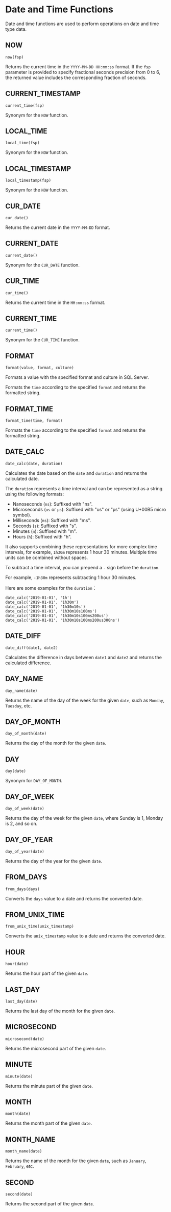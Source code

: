 # Date and Time Functions

Date and time functions are used to perform operations on date and time type data.

## NOW

```text
now(fsp)
```

Returns the current time in the `YYYY-MM-DD HH:mm:ss` format. If the `fsp` parameter is provided to specify fractional seconds precision from 0 to 6, the returned value includes the corresponding fraction of seconds.

## CURRENT_TIMESTAMP

```text
current_time(fsp)
```

Synonym for the `NOW` function.

## LOCAL_TIME

```text
local_time(fsp)
```

Synonym for the `NOW` function.

## LOCAL_TIMESTAMP

```text
local_timestamp(fsp)
```

Synonym for the `NOW` function.

## CUR_DATE

```text
cur_date()
```

Returns the current date in the `YYYY-MM-DD` format.

## CURRENT_DATE

```text
current_date()
```

Synonym for the `CUR_DATE` function.

## CUR_TIME

```text
cur_time()
```

Returns the current time in the `HH:mm:ss` format.

## CURRENT_TIME

```text
current_time()
```

Synonym for the `CUR_TIME` function.

## FORMAT
```text
format(value, format, culture)
```
Formats a value with the specified format and culture in SQL Server.

Formats the `time` according to the specified `format` and returns the formatted string.
## FORMAT_TIME

```text
format_time(time, format)
```

Formats the `time` according to the specified `format` and returns the formatted string.

## DATE_CALC

```text
date_calc(date, duration)
```

Calculates the date based on the `date` and `duration` and returns the calculated date.

The `duration` represents a time interval and can be represented as a string using the following formats:

- Nanoseconds (`ns`): Suffixed with "ns".
- Microseconds (`us` or `µs`): Suffixed with "us" or "µs" (using U+00B5 micro symbol).
- Milliseconds (`ms`): Suffixed with "ms".
- Seconds (`s`): Suffixed with "s".
- Minutes (`m`): Suffixed with "m".
- Hours (`h`): Suffixed with "h".

It also supports combining these representations for more complex time intervals, for example, `1h30m` represents 1 hour 30 minutes. Multiple time units can be combined without spaces.

To subtract a time interval, you can prepend a `-` sign before the `duration`.

For example, `-1h30m` represents subtracting 1 hour 30 minutes.

Here are some examples for the `duration`：

```text
date_calc('2019-01-01', '1h')
date_calc('2019-01-01', '1h30m')
date_calc('2019-01-01', '1h30m10s')
date_calc('2019-01-01', '1h30m10s100ms')
date_calc('2019-01-01', '1h30m10s100ms200us')
date_calc('2019-01-01', '1h30m10s100ms200us300ns')
```

## DATE_DIFF

```text
date_diff(date1, date2)
```

Calculates the difference in days between `date1` and `date2` and returns the calculated difference.

## DAY_NAME

```text
day_name(date)
```

Returns the name of the day of the week for the given `date`, such as `Monday`, `Tuesday`, etc.

## DAY_OF_MONTH

```text
day_of_month(date)
```

Returns the day of the month for the given `date`.

## DAY

```text
day(date)
```

Synonym for `DAY_OF_MONTH`.

## DAY_OF_WEEK

```text
day_of_week(date)
```

Returns the day of the week for the given `date`, where Sunday is 1, Monday is 2, and so on.

## DAY_OF_YEAR

```text
day_of_year(date)
```

Returns the day of the year for the given `date`.

## FROM_DAYS

```text
from_days(days)
```

Converts the `days` value to a date and returns the converted date.

## FROM_UNIX_TIME

```text
from_unix_time(unix_timestamp)
```

Converts the `unix_timestamp` value to a date and returns the converted date.

## HOUR

```text
hour(date)
```

Returns the hour part of the given `date`.

## LAST_DAY

```text
last_day(date)
```

Returns the last day of the month for the given `date`.

## MICROSECOND

```text
microsecond(date)
```

Returns the microsecond part of the given `date`.

## MINUTE

```text
minute(date)
```

Returns the minute part of the given `date`.

## MONTH

```text
month(date)
```

Returns the month part of the given `date`.

## MONTH_NAME

```text
month_name(date)
```

Returns the name of the month for the given `date`, such as `January`, `February`, etc.

## SECOND

```text
second(date)
```

Returns the second part of the given `date`.
